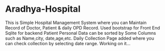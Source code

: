 # Aradhya-Hospital
This is Simple Hospital Management System where you can Maintain Record of Doctor, Patient & daily OPD Record.
Used bootstrap for Front End
Sqlite for backend
Patient Personal Data can be sorted by Some Columns such as Name,city, date,age,etc.
Daily Collection Page added where you can check collection by selecting date range.
Working on it...
